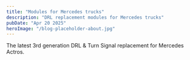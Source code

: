 ```yaml
---
title: "Modules for Mercedes trucks"
description: "DRL replacement modules for Mercedes trucks"
pubDate: "Apr 20 2025"
heroImage: "/blog-placeholder-about.jpg"
---
```


The latest 3rd generation DRL & Turn Signal replacement for Mercedes Actros.